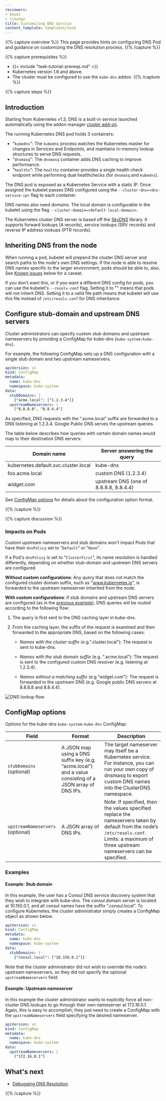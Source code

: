 ```yaml
---
reviewers:
- bowei
- zihongz
title: Customizing DNS Service
content_template: templates/task
---
```


{{% capture overview %}}
This page provides hints on configuring DNS Pod and guidance on customizing the
DNS resolution process.
{{% /capture %}}

{{% capture prerequisites %}}
* {{< include "task-tutorial-prereqs.md" >}}
* Kubernetes version 1.6 and above.
* The cluster must be configured to use the `kube-dns` addon.
{{% /capture %}}

{{% capture steps %}}

## Introduction

Starting from Kubernetes v1.3, DNS is a built-in service launched automatically
using the addon manager
[cluster add-on](http://releases.k8s.io/{{page.githubbranch}}/cluster/addons/README.md).

The running Kubernetes DNS pod holds 3 containers:

- "`kubedns`": The `kubedns` process watches the Kubernetes master for changes
  in Services and Endpoints, and maintains in-memory lookup structures to serve
  DNS requests.
- "`dnsmasq`": The `dnsmasq` container adds DNS caching to improve performance.
- "`healthz`": The `healthz` container provides a single health check endpoint
  while performing dual healthchecks (for `dnsmasq` and `kubedns`).

The DNS pod is exposed as a Kubernetes Service with a static IP. Once assigned
the kubelet passes DNS configured using the `--cluster-dns=<dns-service-ip>`
flag to each container.

DNS names also need domains. The local domain is configurable in the kubelet
using the flag `--cluster-domain=<default-local-domain>`.

The Kubernetes cluster DNS server is based off the
[SkyDNS](https://github.com/skynetservices/skydns) library. It supports forward
lookups (A records), service lookups (SRV records) and reverse IP address
lookups (PTR records).

## Inheriting DNS from the node

When running a pod, kubelet will prepend the cluster DNS server and search
paths to the node's own DNS settings.  If the node is able to resolve DNS names
specific to the larger environment, pods should be able to, also.
See [Known issues](#known-issues) below for a caveat.

If you don't want this, or if you want a different DNS config for pods, you can
use the kubelet's `--resolv-conf` flag.  Setting it to "" means that pods will
not inherit DNS. Setting it to a valid file path means that kubelet will use
this file instead of `/etc/resolv.conf` for DNS inheritance.

## Configure stub-domain and upstream DNS servers

Cluster administrators can specify custom stub domains and upstream nameservers
by providing a ConfigMap for kube-dns (`kube-system:kube-dns`).

For example, the following ConfigMap sets up a DNS configuration with a single stub domain and two
upstream nameservers.

```yaml
apiVersion: v1
kind: ConfigMap
metadata:
  name: kube-dns
  namespace: kube-system
data:
  stubDomains: |
    {"acme.local": ["1.2.3.4"]}
  upstreamNameservers: |
    ["8.8.8.8", "8.8.4.4"]
```

As specified, DNS requests with the “.acme.local” suffix
are forwarded to a DNS listening at 1.2.3.4. Google Public DNS
serves the upstream queries.

The table below describes how queries with certain domain names would map to
their destination DNS servers:

| Domain name | Server answering the query |
| ----------- | -------------------------- |
| kubernetes.default.svc.cluster.local| kube-dns |
| foo.acme.local| custom DNS (1.2.3.4) |
| widget.com    | upstream DNS (one of 8.8.8.8, 8.8.4.4) |

See [ConfigMap options](#configmap-options) for
details about the configuration option format.

{{% /capture %}}

{{% capture discussion %}}

### Impacts on Pods

Custom upstream nameservers and stub domains won't impact Pods that have their
`dnsPolicy` set to "`Default`" or "`None`".

If a Pod's `dnsPolicy` is set to "`ClusterFirst`", its name resolution is
handled differently, depending on whether stub-domain and upstream DNS servers
are configured.

**Without custom configurations**: Any query that does not match the configured
cluster domain suffix, such as "www.kubernetes.io", is forwarded to the upstream
nameserver inherited from the node.

**With custom configurations**: If stub domains and upstream DNS servers are
configured (as in the [previous example](#configuring-stub-domain-and-upstream-dns-servers)),
DNS queries will be routed according to the following flow:

1. The query is first sent to the DNS caching layer in kube-dns.

1. From the caching layer, the suffix of the request is examined and then
   forwarded to the appropriate DNS, based on the following cases:

   * *Names with the cluster suffix* (e.g.".cluster.local"):
     The request is sent to kube-dns.

   * *Names with the stub domain suffix* (e.g. ".acme.local"):
     The request is sent to the configured custom DNS resolver (e.g. listening at 1.2.3.4).

   * *Names without a matching suffix* (e.g."widget.com"):
     The request is forwarded to the upstream DNS
     (e.g. Google public DNS servers at 8.8.8.8 and 8.8.4.4).

![DNS lookup flow](/docs/tasks/administer-cluster/dns-custom-nameservers/dns.png)

## ConfigMap options

Options for the kube-dns `kube-system:kube-dns` ConfigMap:

| Field | Format | Description |
| ----- | ------ | ----------- |
| `stubDomains` (optional) | A JSON map using a DNS suffix key (e.g. “acme.local”) and a value consisting of a JSON array of DNS IPs. | The target nameserver may itself be a Kubernetes service. For instance, you can run your own copy of dnsmasq to export custom DNS names into the ClusterDNS namespace. |
| `upstreamNameservers` (optional) | A JSON array of DNS IPs. | Note: If specified, then the values specified replace the nameservers taken by default from the node’s `/etc/resolv.conf`. Limits: a maximum of three upstream nameservers can be specified. |

### Examples

#### Example: Stub domain

In this example, the user has a Consul DNS service discovery system that they wish to
integrate with kube-dns. The consul domain server is located at 10.150.0.1, and
all consul names have the suffix “.consul.local”.  To configure Kubernetes, the
cluster administrator simply creates a ConfigMap object as shown below.

```yaml
apiVersion: v1
kind: ConfigMap
metadata:
  name: kube-dns
  namespace: kube-system
data:
  stubDomains: |
    {"consul.local": ["10.150.0.1"]}
```

Note that the cluster administrator did not wish to override the node’s
upstream nameservers, so they did not specify the optional
`upstreamNameservers` field.

#### Example: Upstream nameserver

In this example the cluster administrator wants to explicitly force all
non-cluster DNS lookups to go through their own nameserver at 172.16.0.1.
Again, this is easy to accomplish; they just need to create a ConfigMap with the
`upstreamNameservers` field specifying the desired nameserver.

```yaml
apiVersion: v1
kind: ConfigMap
metadata:
  name: kube-dns
  namespace: kube-system
data:
  upstreamNameservers: |
    ["172.16.0.1"]
```

## What's next
- [Debugging DNS Resolution](/docs/tasks/administer-cluster/dns-debugging-resolution/).

{{% /capture %}}


